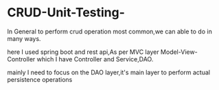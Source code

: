 # CRUD-Unit-Testing-

In General to perform crud operation most common,we can able to do in many ways.

here I used spring boot and rest api,As per MVC layer Model-View-Controller which I have Controller and Service,DAO.

mainly I need to focus on the DAO layer,it's main layer to perform actual persistence operations


